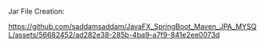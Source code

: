 Jar File Creation:

https://github.com/saddamsaddam/JavaFX_SpringBoot_Maven_JPA_MYSQL/assets/56682452/ad282e38-285b-4ba9-a7f9-841e2ee0073d

